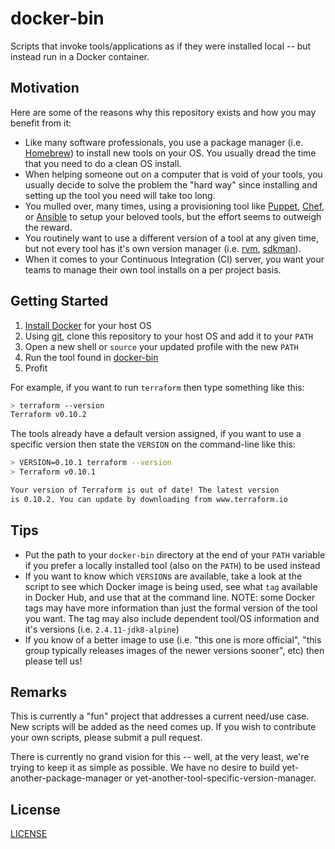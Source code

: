# docker-bin
Scripts that invoke tools/applications as if they were installed local -- but instead run in a Docker container.

## Motivation
Here are some of the reasons why this repository exists and how you may benefit from it:

* Like many software professionals, you use a package manager (i.e. [Homebrew](https://brew.sh/)) to install new tools on your OS.  You usually dread the time that you need to do a clean OS install.
* When helping someone out on a computer that is void of your tools, you usually decide to solve the problem the "hard way" since installing and setting up the tool you need will take too long.
* You mulled over, many times, using a provisioning tool like [Puppet](https://puppet.com/), [Chef](https://www.chef.io/), or [Ansible](https://www.ansible.com/) to setup your beloved tools, but the effort seems to outweigh the reward.
* You routinely want to use a different version of a tool at any given time, but not every tool has it's own version manager (i.e. [rvm](https://rvm.io/), [sdkman](http://sdkman.io/install.html)).
* When it comes to your Continuous Integration (CI) server, you want your teams to manage their own tool installs on a per project basis.

## Getting Started

1. [Install Docker](https://www.docker.com/) for your host OS
2. Using [git](https://git-scm.com/), clone this repository to your host OS and add it to your `PATH`
3. Open a new shell or `source` your updated profile with the new `PATH` 
4. Run the tool found in [docker-bin](https://github.com/lone-cyprus/docker-bin)
5. Profit

For example, if you want to run `terraform` then type something like this:

```bash
> terraform --version
Terraform v0.10.2

```

The tools already have a default version assigned, if you want to use a specific version then state the `VERSION` on the command-line like this:

```bash
> VERSION=0.10.1 terraform --version
> Terraform v0.10.1

Your version of Terraform is out of date! The latest version
is 0.10.2. You can update by downloading from www.terraform.io
```

## Tips
* Put the path to your `docker-bin` directory at the end of your `PATH` variable if you prefer a locally installed tool (also on the `PATH`) to be used instead
* If you want to know which `VERSION`s are available, take a look at the script to see which Docker image is being used, see what `tag` available in Docker Hub, and use that at the command line.  NOTE: some Docker tags may have more information than just the formal version of the tool you want. The tag may also include dependent tool/OS information and it's versions (i.e. `2.4.11-jdk8-alpine`)
* If you know of a better image to use (i.e. "this one is more official", "this group typically releases images of the newer versions sooner", etc) then please tell us!

## Remarks
This is currently a "fun" project that addresses a current need/use case. New scripts will be added as the need comes up.  If you wish to contribute your own scripts, please submit a pull request.

There is currently no grand vision for this -- well, at the very least, we're trying to keep it as simple as possible.  We have no desire to build yet-another-package-manager or yet-another-tool-specific-version-manager.

## License
[LICENSE](LICENSE)
